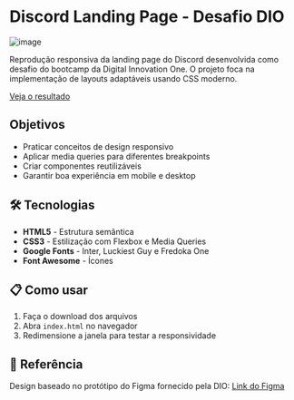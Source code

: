 # Discord Landing Page - Desafio DIO

![image](https://github.com/user-attachments/assets/5789e1fc-d7ce-45e4-a2dc-0eb01b076f98)

Reprodução responsiva da landing page do Discord desenvolvida como desafio do bootcamp da Digital Innovation One. O projeto foca na implementação de layouts adaptáveis usando CSS moderno.

[Veja o resultado](https;//devrafcks.github.io/LP-Discord-DIO/)


##  Objetivos
- Praticar conceitos de design responsivo
- Aplicar media queries para diferentes breakpoints
- Criar componentes reutilizáveis
- Garantir boa experiência em mobile e desktop

## 🛠 Tecnologias
- **HTML5** - Estrutura semântica
- **CSS3** - Estilização com Flexbox e Media Queries
- **Google Fonts** - Inter, Luckiest Guy e Fredoka One
- **Font Awesome** - Ícones


## 📋 Como usar
1. Faça o download dos arquivos
2. Abra `index.html` no navegador
3. Redimensione a janela para testar a responsividade

## 🔗 Referência
Design baseado no protótipo do Figma fornecido pela DIO:
[Link do Figma](https://www.figma.com/file/1QoQ8l3XZiWZg8U3QOdXhD/DIO---Desafio-01)

